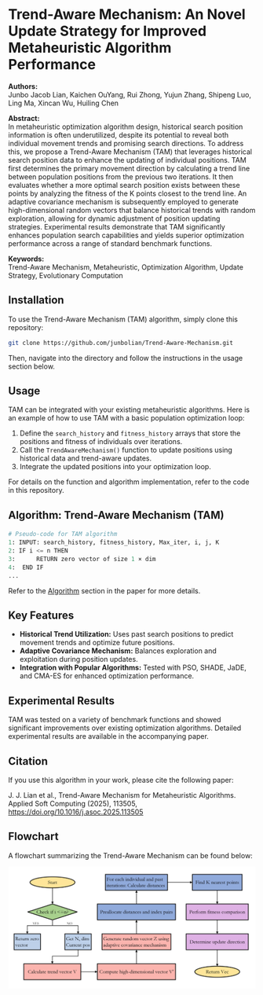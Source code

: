 # Trend-Aware Mechanism: An Novel Update Strategy for Improved Metaheuristic Algorithm Performance

**Authors:**  
Junbo Jacob Lian, Kaichen OuYang, Rui Zhong, Yujun Zhang, Shipeng Luo, Ling Ma, Xincan Wu, Huiling Chen  

**Abstract:**  
In metaheuristic optimization algorithm design, historical search position information is often underutilized, despite its potential to reveal both individual movement trends and promising search directions. To address this, we propose a Trend-Aware Mechanism (TAM) that leverages historical search position data to enhance the updating of individual positions. TAM first determines the primary movement direction by calculating a trend line between population positions from the previous two iterations. It then evaluates whether a more optimal search position exists between these points by analyzing the fitness of the K points closest to the trend line. An adaptive covariance mechanism is subsequently employed to generate high-dimensional random vectors that balance historical trends with random exploration, allowing for dynamic adjustment of position updating strategies. Experimental results demonstrate that TAM significantly enhances population search capabilities and yields superior optimization performance across a range of standard benchmark functions.

**Keywords:**  
Trend-Aware Mechanism, Metaheuristic, Optimization Algorithm, Update Strategy, Evolutionary Computation

## Installation

To use the Trend-Aware Mechanism (TAM) algorithm, simply clone this repository:

```bash
git clone https://github.com/junbolian/Trend-Aware-Mechanism.git
```

Then, navigate into the directory and follow the instructions in the usage section below.

## Usage

TAM can be integrated with your existing metaheuristic algorithms. Here is an example of how to use TAM with a basic population optimization loop:

1. Define the `search_history` and `fitness_history` arrays that store the positions and fitness of individuals over iterations.
2. Call the `TrendAwareMechanism()` function to update positions using historical data and trend-aware updates.
3. Integrate the updated positions into your optimization loop.

For details on the function and algorithm implementation, refer to the code in this repository.

## Algorithm: Trend-Aware Mechanism (TAM)

```python
# Pseudo-code for TAM algorithm
1: INPUT: search_history, fitness_history, Max_iter, i, j, K
2: IF i <= n THEN
3:      RETURN zero vector of size 1 × dim
4:  END IF
...
```

Refer to the [Algorithm](#) section in the paper for more details.

## Key Features
- **Historical Trend Utilization:** Uses past search positions to predict movement trends and optimize future positions.
- **Adaptive Covariance Mechanism:** Balances exploration and exploitation during position updates.
- **Integration with Popular Algorithms:** Tested with PSO, SHADE, JaDE, and CMA-ES for enhanced optimization performance.

## Experimental Results

TAM was tested on a variety of benchmark functions and showed significant improvements over existing optimization algorithms. Detailed experimental results are available in the accompanying paper.

## Citation

If you use this algorithm in your work, please cite the following paper:

J. J. Lian et al., Trend-Aware Mechanism for Metaheuristic Algorithms. Applied Soft Computing (2025),
113505,
https://doi.org/10.1016/j.asoc.2025.113505


## Flowchart

A flowchart summarizing the Trend-Aware Mechanism can be found below:

![Chart](Chart.png)

